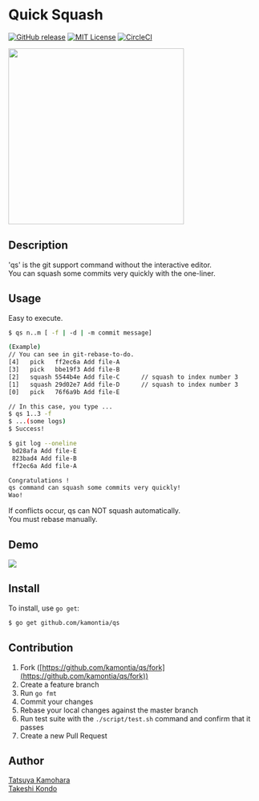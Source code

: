 # Quick Squash
[![GitHub release](https://img.shields.io/github/release/kamontia/qs/all.svg?style=flat-square)][release]
[![MIT License](https://img.shields.io/badge/license-MIT-blue.svg?style=flat-square)][license]
[![CircleCI](https://circleci.com/gh/moutend/gip/tree/master.svg?style=svg)][status]

[release]: https://github.com/kamontia/qs/releases
[license]: https://github.com/kamontia/qs/blob/master/LICENSE
[status]: https://circleci.com/gh/kamontia/qs

<div align="left"><img src="https://github.com/kamontia/qs/blob/assets/assets/logo_transparent.png" width="350px"></div>

## Description
'qs' is the git support command without the interactive editor.  
You can squash some commits very quickly with the one-liner.

## Usage
Easy to execute.

```bash
$ qs n..m [ -f | -d | -m commit message]

(Example) 
// You can see in git-rebase-to-do.
[4]   pick   ff2ec6a Add file-A 
[3]   pick   bbe19f3 Add file-B
[2]   squash 5544b4e Add file-C      // squash to index number 3
[1]   squash 29d02e7 Add file-D      // squash to index number 3
[0]   pick   76f6a9b Add file-E  

// In this case, you type ...
$ qs 1..3 -f
$ ...(some logs)
$ Success!

$ git log --oneline 
 bd28afa Add file-E
 823bad4 Add file-B
 ff2ec6a Add file-A

Congratulations !
qs command can squash some commits very quickly!
Wao!

```
If conflicts occur, qs can NOT squash automatically.  
You must rebase manually.

## Demo
![](https://github.com/kamontia/qs/blob/assets/assets/qs-demo.gif)

## Install

To install, use `go get`:

```bash
$ go get github.com/kamontia/qs
```

## Contribution

1. Fork ([https://github.com/kamontia/qs/fork](https://github.com/kamontia/qs/fork))
2. Create a feature branch
3. Run `go fmt`
4. Commit your changes
5. Rebase your local changes against the master branch
6. Run test suite with the `./script/test.sh` command and confirm that it passes
7. Create a new Pull Request

## Author

[Tatsuya Kamohara](https://github.com/kamontia)  
[Takeshi Kondo](https://github.com/chaspy)
